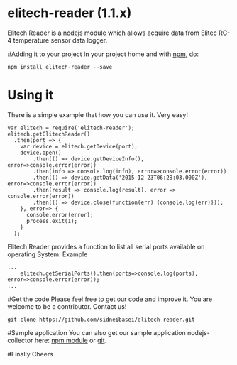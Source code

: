 # elitech-reader (1.1.x)
Elitech Reader is a nodejs module which allows acquire data from Elitec RC-4 temperature sensor data logger.

#Adding it to your project
In your project home and with [npm](https://npmjs.org), do:

```
npm install elitech-reader --save
```

# Using it
There is a simple example that how you can use it. Very easy!

```
var elitech = require('elitech-reader');
elitech.getElitechReader()
  .then(port => {
    var device = elitech.getDevice(port);
    device.open()
        .then(() => device.getDeviceInfo(), error=>console.error(error))
        .then(info => console.log(info), error=>console.error(error))
        .then(() => device.getData('2015-12-23T06:28:03.000Z'), error=>console.error(error))
        .then(result => console.log(result), error => console.error(error))
        .then(() => device.close(function(err) {console.log(err)}));
    }, error=> {
      console.error(error);
      process.exit(1);
    }
  );

```

Elitech Reader provides a function to list all serial ports available on operating System. Example
```
...
    elitech.getSerialPorts().then(ports=>console.log(ports), error=>console.error(error));
...
```


#Get the code
Please feel free to get our code and improve it. You are welcome to be a contributor. Contact us!
```
git clone https://github.com/sidneibasei/elitech-reader.git
```

#Sample application
You can also get our sample application nodejs-collector here: [npm module](https://www.npmjs.com/package/nodejs-collector) or [git](https://github.com/john-orr/collector).

#Finally
Cheers
